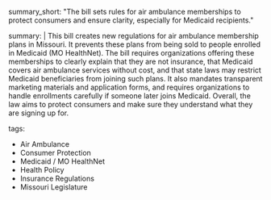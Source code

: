 summary_short: "The bill sets rules for air ambulance memberships to protect consumers and ensure clarity, especially for Medicaid recipients."

summary: |
  This bill creates new regulations for air ambulance membership plans in Missouri. It prevents these plans from being sold to people enrolled in Medicaid (MO HealthNet). The bill requires organizations offering these memberships to clearly explain that they are not insurance, that Medicaid covers air ambulance services without cost, and that state laws may restrict Medicaid beneficiaries from joining such plans. It also mandates transparent marketing materials and application forms, and requires organizations to handle enrollments carefully if someone later joins Medicaid. Overall, the law aims to protect consumers and make sure they understand what they are signing up for.

tags:
  - Air Ambulance
  - Consumer Protection
  - Medicaid / MO HealthNet
  - Health Policy
  - Insurance Regulations
  - Missouri Legislature

